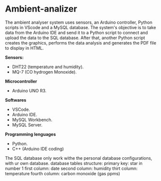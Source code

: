 # Ambient-analizer

The ambient analyser system uses sensors, an Arduino controller, Python scripts in VScode and a MySQL database. The system's objective is to take data from the Arduino IDE and send it to a Python script to connect and upload the data to the SQL database. After that, another Python script creates the graphics, performs the data analysis and generates the PDF file to display in HTML.

**Sensors:**
- DHT22 (temperature and humidity).
- MQ-7 (CO hydrogen Monoxide).
  
**Microcontroller**
- Arduino UNO R3.
  
**Softwares**
- VSCode.
- Arduino IDE.
- MySQL Workbench.
- MySQL Server.

**Programming lenguages**
- Python.
- C++ (Arduino IDE coding)

The SQL  database only work withe the personal database configurations, with ur own database.
database tables structure:
primary key: star in number 1
first column: date
second column: humidity
thirt column: temperature
fourth column: carbon monoxide (gas ppms)
